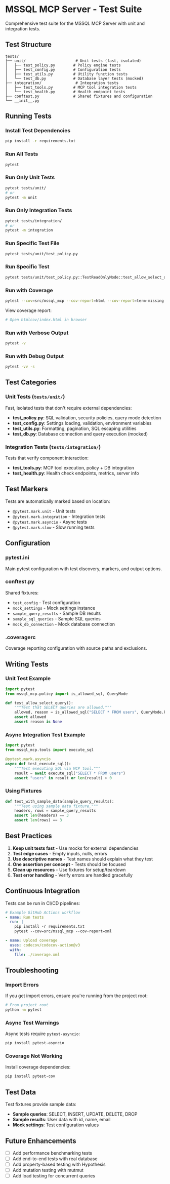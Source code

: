 # MSSQL MCP Server - Test Suite

Comprehensive test suite for the MSSQL MCP Server with unit and integration tests.

## Test Structure

```
tests/
├── unit/                      # Unit tests (fast, isolated)
│   ├── test_policy.py        # Policy engine tests
│   ├── test_config.py        # Configuration tests
│   ├── test_utils.py         # Utility function tests
│   └── test_db.py            # Database layer tests (mocked)
├── integration/               # Integration tests
│   ├── test_tools.py         # MCP tool integration tests
│   └── test_health.py        # Health endpoint tests
├── conftest.py               # Shared fixtures and configuration
└── __init__.py
```

## Running Tests

### Install Test Dependencies

```bash
pip install -r requirements.txt
```

### Run All Tests

```bash
pytest
```

### Run Only Unit Tests

```bash
pytest tests/unit/
# or
pytest -m unit
```

### Run Only Integration Tests

```bash
pytest tests/integration/
# or
pytest -m integration
```

### Run Specific Test File

```bash
pytest tests/unit/test_policy.py
```

### Run Specific Test

```bash
pytest tests/unit/test_policy.py::TestReadOnlyMode::test_allow_select_queries
```

### Run with Coverage

```bash
pytest --cov=src/mssql_mcp --cov-report=html --cov-report=term-missing
```

View coverage report:
```bash
# Open htmlcov/index.html in browser
```

### Run with Verbose Output

```bash
pytest -v
```

### Run with Debug Output

```bash
pytest -vv -s
```

## Test Categories

### Unit Tests (`tests/unit/`)

Fast, isolated tests that don't require external dependencies:

- **test_policy.py**: SQL validation, security policies, query mode detection
- **test_config.py**: Settings loading, validation, environment variables
- **test_utils.py**: Formatting, pagination, SQL escaping utilities
- **test_db.py**: Database connection and query execution (mocked)

### Integration Tests (`tests/integration/`)

Tests that verify component interaction:

- **test_tools.py**: MCP tool execution, policy + DB integration
- **test_health.py**: Health check endpoints, metrics, server info

## Test Markers

Tests are automatically marked based on location:

- `@pytest.mark.unit` - Unit tests
- `@pytest.mark.integration` - Integration tests
- `@pytest.mark.asyncio` - Async tests
- `@pytest.mark.slow` - Slow running tests

## Configuration

### pytest.ini

Main pytest configuration with test discovery, markers, and output options.

### conftest.py

Shared fixtures:
- `test_config` - Test configuration
- `mock_settings` - Mock settings instance
- `sample_query_results` - Sample DB results
- `sample_sql_queries` - Sample SQL queries
- `mock_db_connection` - Mock database connection

### .coveragerc

Coverage reporting configuration with source paths and exclusions.

## Writing Tests

### Unit Test Example

```python
import pytest
from mssql_mcp.policy import is_allowed_sql, QueryMode

def test_allow_select_query():
    """Test that SELECT queries are allowed."""
    allowed, reason = is_allowed_sql("SELECT * FROM users", QueryMode.READ_ONLY)
    assert allowed
    assert reason is None
```

### Async Integration Test Example

```python
import pytest
from mssql_mcp.tools import execute_sql

@pytest.mark.asyncio
async def test_execute_sql():
    """Test executing SQL via MCP tool."""
    result = await execute_sql("SELECT * FROM users")
    assert "users" in result or len(result) > 0
```

### Using Fixtures

```python
def test_with_sample_data(sample_query_results):
    """Test using sample data fixture."""
    headers, rows = sample_query_results
    assert len(headers) == 3
    assert len(rows) == 3
```

## Best Practices

1. **Keep unit tests fast** - Use mocks for external dependencies
2. **Test edge cases** - Empty inputs, nulls, errors
3. **Use descriptive names** - Test names should explain what they test
4. **One assertion per concept** - Tests should be focused
5. **Clean up resources** - Use fixtures for setup/teardown
6. **Test error handling** - Verify errors are handled gracefully

## Continuous Integration

Tests can be run in CI/CD pipelines:

```yaml
# Example GitHub Actions workflow
- name: Run tests
  run: |
    pip install -r requirements.txt
    pytest --cov=src/mssql_mcp --cov-report=xml

- name: Upload coverage
  uses: codecov/codecov-action@v3
  with:
    file: ./coverage.xml
```

## Troubleshooting

### Import Errors

If you get import errors, ensure you're running from the project root:

```bash
# From project root
python -m pytest
```

### Async Test Warnings

Async tests require `pytest-asyncio`:

```bash
pip install pytest-asyncio
```

### Coverage Not Working

Install coverage dependencies:

```bash
pip install pytest-cov
```

## Test Data

Test fixtures provide sample data:

- **Sample queries**: SELECT, INSERT, UPDATE, DELETE, DROP
- **Sample results**: User data with id, name, email
- **Mock settings**: Test configuration values

## Future Enhancements

- [ ] Add performance benchmarking tests
- [ ] Add end-to-end tests with real database
- [ ] Add property-based testing with Hypothesis
- [ ] Add mutation testing with mutmut
- [ ] Add load testing for concurrent queries
